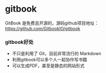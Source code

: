 # gitbook

GitBook 是免费且开源的，源码github项目地址：https://github.com/GitbookIO/gitbook

### gitbook好处

* 不只是利用了 Git，目前非常流行的 Markdown
* 利用gitbook可以多个人一起协作写书籍
* 可以生成PDF，甚至是静态的网站形式
